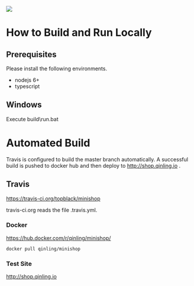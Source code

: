 ![](https://www.travis-ci.org/topblack/minishop.svg?branch=master)

# How to Build and Run Locally
## Prerequisites
Please install the following environments.
- nodejs 6+
- typescript

## Windows
Execute build\run.bat

# Automated Build
Travis is configured to build the master branch automatically.
A successful build is pushed to docker hub and then deploy to http://shop.qinling.io .

## Travis
https://travis-ci.org/topblack/minishop

travis-ci.org reads the file .travis.yml.

### Docker
https://hub.docker.com/r/qinling/minishop/

```
docker pull qinling/minishop
```

### Test Site
http://shop.qinling.io